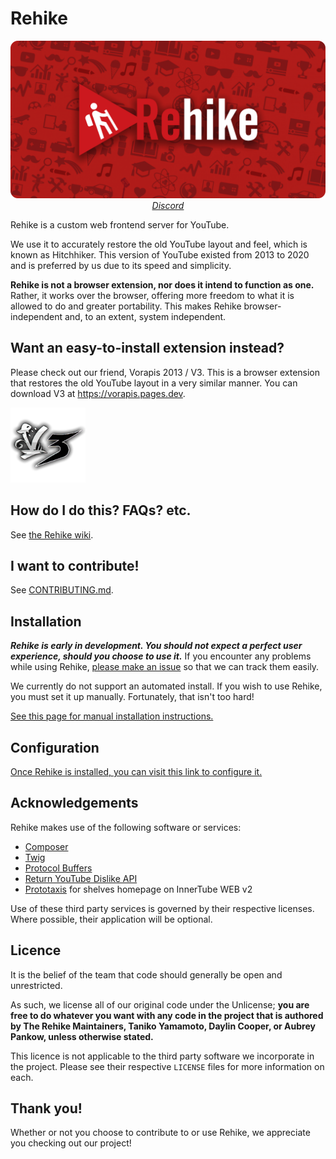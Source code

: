 # Rehike

<p align="center">
    <img src="branding/banner.png" alt="Rehike branding image"><br>
    <i><a href="https://discord.gg/rqBJ9EXDTH">Discord</a></i>
</p>

Rehike is a custom web frontend server for YouTube.

We use it to accurately restore the old YouTube layout and feel, which is known as Hitchhiker. This version of YouTube existed from 2013 to 2020 and is preferred by us due to its speed and simplicity.

**Rehike is not a browser extension, nor does it intend to function as one.** Rather, it works over the browser, offering more freedom to what it is allowed to do and greater portability. This makes Rehike browser-independent and, to an extent, system independent.

## Want an easy-to-install extension instead?

Please check out our friend, Vorapis 2013 / V3. This is a browser extension that restores the old YouTube layout in a very similar manner. You can download V3 at https://vorapis.pages.dev.

<a href="//vorapis.pages.dev" tooltip="Visit the V3 website">
    <img src="branding/v3_logo.png" width="120">
</a>

## How do I do this? FAQs? etc.

See [the Rehike wiki](https://github.com/Rehike/Rehike/wiki).

## I want to contribute!

See [CONTRIBUTING.md](CONTRIBUTING.md).

## Installation

***Rehike is early in development. You should not expect a perfect user experience, should you choose to use it.*** If you encounter any problems while using Rehike, [please make an issue](//github.com/Rehike/Rehike/issues) so that we can track them easily.

We currently do not support an automated install. If you wish to use Rehike, you must set it up manually. Fortunately, that isn't too hard!

[See this page for manual installation instructions.](//github.com/Rehike/Rehike/wiki/Installation)

## Configuration

[Once Rehike is installed, you can visit this link to configure it.](//www.youtube.com/rehike/config)

## Acknowledgements

Rehike makes use of the following software or services:

- [Composer](//getcomposer.org)
- [Twig](//twig.symfony.com)
- [Protocol Buffers](//developers.google.com/protocol-buffers/)
- [Return YouTube Dislike API](https://www.returnyoutubedislike.com/)
- [Prototaxis](//github.com/Prototaxis) for shelves homepage on InnerTube WEB v2

Use of these third party services is governed by their respective licenses. Where possible, their application will be optional.

## Licence

It is the belief of the team that code should generally be open and unrestricted.

As such, we license all of our original code under the Unlicense; **you are free to do whatever you want with any code in the project that is authored by The Rehike Maintainers, Taniko Yamamoto, Daylin Cooper, or Aubrey Pankow, unless otherwise stated.**

This licence is not applicable to the third party software we incorporate in the project. Please see their respective `LICENSE` files for more information on each.

## Thank you!

Whether or not you choose to contribute to or use Rehike, we appreciate you checking out our project!
